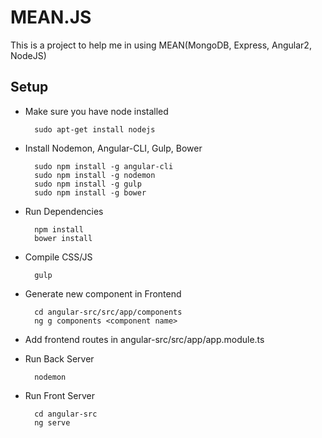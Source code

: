# MEAN.JS
This is a project to help me in using MEAN(MongoDB, Express, Angular2, NodeJS)

## Setup
- Make sure you have node installed

        sudo apt-get install nodejs
        
- Install Nodemon, Angular-CLI, Gulp, Bower

        sudo npm install -g angular-cli
        sudo npm install -g nodemon
        sudo npm install -g gulp
        sudo npm install -g bower
        
- Run Dependencies

        npm install
        bower install
        
- Compile CSS/JS

        gulp

- Generate new component in Frontend

        cd angular-src/src/app/components
        ng g components <component name>

- Add frontend routes in angular-src/src/app/app.module.ts
        
- Run Back Server

        nodemon

- Run Front Server

        cd angular-src
        ng serve


